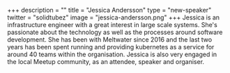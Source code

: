 +++
description = ""
title = "Jessica Andersson"
type = "new-speaker"
twitter = "solidtubez"
image = "jessica-andersson.png"
+++
Jessica is an infrastructure engineer with a great interest in large scale systems. She's passionate about the technology as well as the processes around software development. She has been with Meltwater since 2016 and the last two years has been spent running and providing kubernetes as a service for around 40 teams within the organisation. Jessica is also very engaged in the local Meetup community, as an attendee, speaker and organiser.